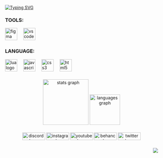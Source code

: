 [![Typing SVG](https://readme-typing-svg.herokuapp.com?font=Clash+Display&weight=600&size=25&pause=1000&color=FFFFFF&center=true&vCenter=true&width=435&lines=E+G+Z+X+T+I+C)](https://git.io/typing-svg)

<h3 align="left">TOOLS:</h3>
<div align="left">
  <img src="https://cdn.jsdelivr.net/gh/devicons/devicon/icons/figma/figma-original.svg" height="40" alt="figma logo"  />
  <img width="12" />
  <img src="https://cdn.jsdelivr.net/gh/devicons/devicon/icons/vscode/vscode-original.svg" height="40" alt="vscode logo"  />
</div>

###

<h3 align="left">LANGUAGE:</h3>
<div align="left">
  <img src="https://cdn.simpleicons.org/lua/2C2D72" height="40" alt="lua logo"  />
  <img width="12" />
  <img src="https://cdn.simpleicons.org/javascript/F7DF1E" height="40" alt="javascript logo"  />
  <img width="12" />
  <img src="https://cdn.simpleicons.org/css3/1572B6" height="40" alt="css3 logo"  />
  <img width="12" />
  <img src="https://cdn.simpleicons.org/html5/E34F26" height="40" alt="html5 logo"  />
</div>

###

<div align="center">
  <img src="https://github-readme-stats.vercel.app/api?username=egzxtic&hide_title=true&hide_rank=false&show_icons=true&include_all_commits=true&count_private=true&disable_animations=false&theme=github_dark&locale=en&hide_border=true&order=1" height="150" alt="stats graph"  />
  <img src="https://github-readme-stats.vercel.app/api/top-langs?username=egzxtic&locale=en&hide_title=true&layout=compact&card_width=320&langs_count=5&theme=github_dark&hide_border=true&order=2" height="100" alt="languages graph"  />
</div>

###

<div align="center">
  <img src="https://raw.githubusercontent.com/maurodesouza/profile-readme-generator/master/src/assets/icons/social/discord/default.svg" width="75" height="25" alt="discord logo"  />
  <img src="https://raw.githubusercontent.com/maurodesouza/profile-readme-generator/master/src/assets/icons/social/instagram/default.svg" width="75" height="25" alt="instagram logo"  />
  <img src="https://raw.githubusercontent.com/maurodesouza/profile-readme-generator/master/src/assets/icons/social/youtube/default.svg" width="75" height="25" alt="youtube logo"  />
  <img src="https://raw.githubusercontent.com/maurodesouza/profile-readme-generator/master/src/assets/icons/social/behance/default.svg" width="75" height="25" alt="behance logo"  />
  <img src="https://raw.githubusercontent.com/maurodesouza/profile-readme-generator/master/src/assets/icons/social/twitter/default.svg" width="75" height="25" alt="twitter logo"  />
</div>

###

<div align="right">
  <img src="https://visitor-badge.laobi.icu/badge?page_id=egzxtic.egzxtic&left_color=black&right_color=black&left_text=views"  />
</div>
